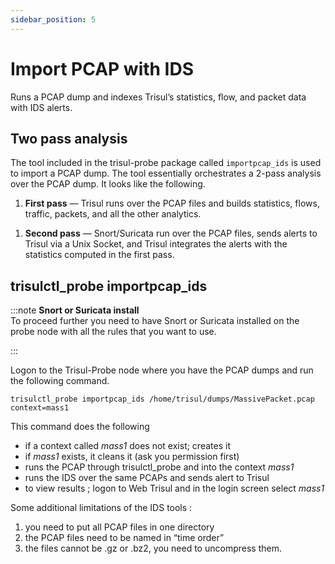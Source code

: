 ```yaml
---
sidebar_position: 5
---
```


# Import PCAP with IDS

Runs a PCAP dump and indexes Trisul’s statistics, flow, and packet data
with IDS alerts.

## Two pass analysis

The tool included in the trisul-probe package called `importpcap_ids` is
used to import a PCAP dump. The tool essentially orchestrates a 2-pass
analysis over the PCAP dump. It looks like the following.

1. **First pass** — Trisul runs over the PCAP files and builds
   statistics, flows, traffic, packets, and all the other analytics.

<!-- -->

1. **Second pass** — Snort/Suricata run over the PCAP files, sends
   alerts to Trisul via a Unix Socket, and Trisul integrates the alerts
   with the statistics computed in the first pass.

## trisulctl_probe importpcap_ids

:::note **Snort or Suricata install**  
To proceed further you need to have Snort or Suricata installed on the
probe node with all the rules that you want to use.

:::

Logon to the Trisul-Probe node where you have the PCAP dumps and run the
following command.

```language-bash
trisulctl_probe importpcap_ids /home/trisul/dumps/MassivePacket.pcap context=mass1
```

This command does the following

- if a context called *mass1* does not exist; creates it
- if *mass1* exists, it cleans it (ask you permission first)
- runs the PCAP through trisulctl_probe and into the context *mass1*
- runs the IDS over the same PCAPs and sends alert to Trisul
- to view results ; logon to Web Trisul and in the login screen select
  *mass1*

Some additional limitations of the IDS tools :

1. you need to put all PCAP files in one directory
2. the PCAP files need to be named in “time order”
3. the files cannot be .gz or .bz2, you need to uncompress them.
